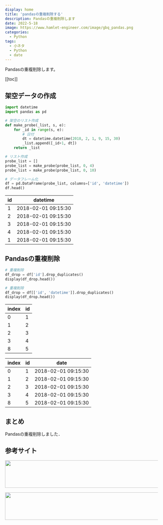 ```yaml
---
display: home
title: 'pandasの重複削除する'
description: Pandasの重複削除します
date: 2022-5-18
image: https://www.hamlet-engineer.com/image/gbq_pandas.png
categories: 
  - Python
tags:
  - 小ネタ
  - Python
  - date
---
```

Pandasの重複削除します。

<!-- https://www.hamlet-engineer.com -->
<!-- ![](/image/ChordDiagram.png) -->

<!-- more -->

<ClientOnly>
  <CallInArticleAdsense />
</ClientOnly>

[[toc]]

## 架空データの作成
```python
import datetime
import pandas as pd

# 架空のリスト作成
def make_probe(_list, s, e):
    for _id in range(s, e):
        # 日付
        dt = datetime.datetime(2018, 2, 1, 9, 15, 30)
        _list.append([_id+1, dt])
    return _list

# リスト作成
probe_list = []
probe_list = make_probe(probe_list, 0, 4)
probe_list = make_probe(probe_list, 0, 10)

# データフレーム化
df = pd.DataFrame(probe_list, columns=['id', 'datetime'])
df.head()
```

| id | datetime | 
| ---- | ---- |
| 1 | 2018-02-01 09:15:30 | 
| 2 | 2018-02-01 09:15:30 | 
| 3 | 2018-02-01 09:15:30 | 
| 4 | 2018-02-01 09:15:30 | 
| 1 | 2018-02-01 09:15:30 | 

## Pandasの重複削除
```python
# 重複削除
df_drop = df['id'].drop_duplicates()
display(df_drop.head())

# 重複削除
df_drop = df[['id', 'datetime']].drop_duplicates()
display(df_drop.head())
```
| index | id | 
| ---- | ---- |
| 0 | 1 | 
| 1 | 2 | 
| 2 | 3 | 
| 3 | 4 | 
| 8 | 5 | 

| index | id | date |
| ---- | ---- | ---- |
| 0 | 1 | 2018-02-01 09:15:30 |
| 1 | 2 | 2018-02-01 09:15:30 |
| 2 | 3 | 2018-02-01 09:15:30 |
| 3 | 4 | 2018-02-01 09:15:30 |
| 8 | 5 | 2018-02-01 09:15:30 |

## まとめ
Pandasの重複削除しました．

## 参考サイト
<!-- [pandasのdatetimeをdateに変換したい](https://teratail.com/questions/132333) -->


<ClientOnly>
  <CallInArticleAdsense />
</ClientOnly>

<!-- TechAcademy -->
<a href="//af.moshimo.com/af/c/click?a_id=2604050&p_id=1555&pc_id=2816&pl_id=29835&guid=ON" rel="nofollow" referrerpolicy="no-referrer-when-downgrade"><img src="//image.moshimo.com/af-img/0866/000000029835.jpg" width="728" height="90" style="border:none;"></a><img src="//i.moshimo.com/af/i/impression?a_id=2604050&p_id=1555&pc_id=2816&pl_id=29835" width="1" height="1" style="border:none;">

<!-- テックキャンプ -->
<a href="//af.moshimo.com/af/c/click?a_id=2641145&p_id=1770&pc_id=3386&pl_id=25847&guid=ON" rel="nofollow" referrerpolicy="no-referrer-when-downgrade"><img src="//image.moshimo.com/af-img/1115/000000025847.png" width="728" height="90" style="border:none;"></a><img src="//i.moshimo.com/af/i/impression?a_id=2641145&p_id=1770&pc_id=3386&pl_id=25847" width="1" height="1" style="border:none;">


